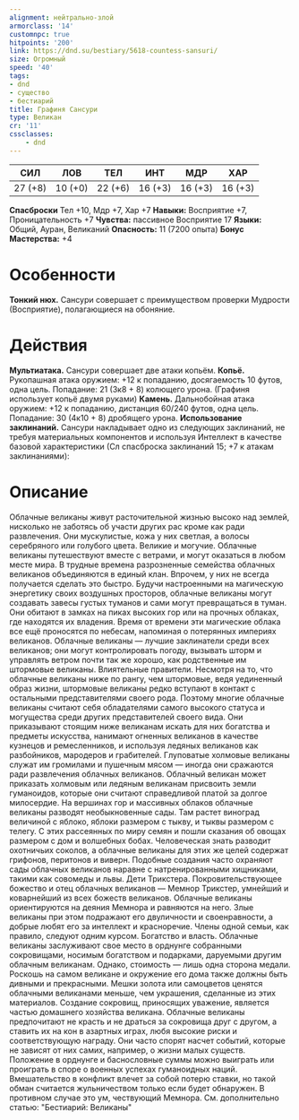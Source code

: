 ```yaml
---
alignment: нейтрально-злой
armorclass: '14'
customnpc: true
hitpoints: '200'
link: https://dnd.su/bestiary/5618-countess-sansuri/
size: Огромный
speed: '40'
tags:
- dnd
- существо
- бестиарий
title: Графиня Сансури
type: Великан
cr: '11'
cssclasses:
    - dnd
---
```



| СИЛ | ЛОВ | ТЕЛ | ИНТ | МДР | ХАР |
|---|---|---|---|---|---|
| 27 (+8) | 10 (+0) | 22 (+6) | 16 (+3) | 16 (+3) | 16 (+3) |
**Спасброски** Тел +10, Мдр +7, Хар +7
**Навыки:** Восприятие +7, Проницательность +7
**Чувства:** пассивное Восприятие 17
**Языки:** Общий, Ауран, Великаний
**Опасность:** 11 (7200 опыта)
**Бонус Мастерства:** +4


# Особенности
**Тонкий нюх.** Сансури совершает с преимуществом проверки Мудрости (Восприятие), полагающиеся на обоняние.


# Действия
**Мультиатака.** Сансури совершает две атаки копьём.
**Копьё.** Рукопашная атака оружием: +12 к попаданию, досягаемость 10 футов, одна цель. Попадание: 21 (3к8 + 8) колющего урона. (Графиня использует копьё двумя руками)
**Камень.** Дальнобойная атака оружием: +12 к попаданию, дистанция 60/240 футов, одна цель. Попадание: 30 (4к10 + 8) дробящего урона.
**Использование заклинаний.** Сансури накладывает одно из следующих заклинаний, не требуя материальных компонентов и используя Интеллект в качестве базовой характеристики (Сл спасброска заклинаний 15; +7 к атакам заклинаниями):


# Описание
Облачные великаны живут расточительной жизнью высоко над землей, нисколько не заботясь об участи других рас кроме как ради развлечения. Они мускулистые, кожа у них светлая, а волосы серебряного или голубого цвета. Великие и могучие. Облачные великаны путешествуют вместе с ветрами, и могут оказаться в любом месте мира. В трудные времена разрозненные семейства облачных великанов объединяются в единый клан. Впрочем, у них не всегда получается сделать это быстро. Будучи настроенными на магическую энергетику своих воздушных просторов, облачные великаны могут создавать завесы густых туманов и сами могут превращаться в туман. Они обитают в замках на пиках высоких гор или на прочных облаках, где находятся их владения. Время от времени эти магические облака все ещё проносятся по небесам, напоминая о потерянных империях великанов. Облачные великаны — лучшие заклинатели среди всех великанов; они могут контролировать погоду, вызывать шторм и управлять ветром почти так же хорошо, как родственные им штормовые великаны. Влиятельные правители. Несмотря на то, что облачные великаны ниже по рангу, чем штормовые, ведя уединенный образ жизни, штормовые великаны редко вступают в контакт с остальными представителями своего рода. Поэтому многие облачные великаны считают себя обладателями самого высокого статуса и могущества среди других представителей своего вида. Они приказывают стоящим ниже великанам искать для них богатства и предметы искусства, нанимают огненных великанов в качестве кузнецов и ремесленников, и используя ледяных великанов как разбойников, мародеров и грабителей. Глуповатые холмовые великаны служат им громилами и пушечным мясом — иногда они сражаются ради развлечения облачных великанов. Облачный великан может приказать холмовым или ледяным великанам присвоить земли гуманоидов, которые они считают справедливой платой за долгое милосердие. На вершинах гор и массивных облаков облачные великаны разводят необыкновенные сады. Там растет виноград величиной с яблоко, яблоки размером с тыкву, и тыквы размером с телегу. С этих рассеянных по миру семян и пошли сказания об овощах размером с дом и волшебных бобах. Человеческая знать разводит охотничьих соколов, а облачные великаны для этих же целей содержат грифонов, перитонов и виверн. Подобные создания часто охраняют сады облачных великанов наравне с натренированными хищниками, такими как совомеды и львы. Дети Трикстера. Покровительствующее божество и отец облачных великанов — Мемнор Трикстер, умнейший и коварнейший из всех божеств великанов. Облачные великаны ориентируются на деяния Мемнора и равняются на него. Злые великаны при этом подражают его двуличности и своенравности, а добрые любят его за интеллект и красноречие. Члены одной семьи, как правило, следуют одним курсом. Богатство и власть. Облачные великаны заслуживают свое место в орднунге собранными сокровищами, носимым богатством и подарками, даруемыми другим облачным великанам. Однако, стоимость — лишь одна сторона медали. Роскошь на самом великане и окружение его дома также должны быть дивными и прекрасными. Мешки золота или самоцветов ценятся облачными великанами меньше, чем украшения, сделанные из этих материалов. Создание сокровищ, приносящих уважение, является частью домашнего хозяйства великана. Облачные великаны предпочитают не красть и не драться за сокровища друг с другом, а ставить их на кон в азартных играх, любя высокие риски и соответствующую награду. Они часто спорят насчет событий, которые не зависят от них самих, например, о жизни малых существ. Положение в орднунге и баснословные суммы можно выиграть или проиграть в споре о военных успехах гуманоидных наций. Вмешательство в конфликт влечет за собой потерю ставки, но такой обман считается жульничеством только если будет обнаружен. В противном случае это ум, чествующий Мемнора. См. дополнительно статью: "Бестиарий: Великаны"